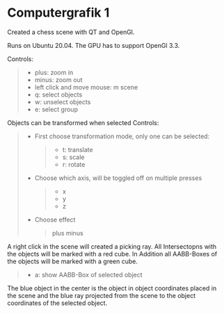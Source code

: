 # Computergrafik 1

Created a chess scene with QT and OpenGl.

Runs on Ubuntu 20.04. The GPU has to support OpenGl 3.3.

Controls:

> - plus: zoom in
> - minus: zoom out
> - left click and move mouse: m scene
> - q: select objects
> - w: unselect objects
> - e: select group

Objects can be transformed when selected
Controls:

> - First choose transformation mode, only one can be selected:
>   > - t: translate
>   > - s: scale
>   > - r: rotate
> - Choose which axis, will be toggled off on multiple presses
>   > - x
>   > - y
>   > - z
> - Choose effect
>   > plus
>   > minus

A right click in the scene will created a picking ray. All Intersectopns with the objects will be marked with a red cube. In Addition all AABB-Boxes of the objects will be marked with a green cube.

> - a: show AABB-Box of selected object

The blue object in the center is the object in object coordinates placed in the scene and the blue ray projected from the scene to the object coordinates of the selected object.
